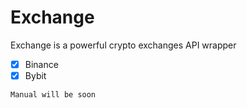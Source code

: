 # Exchange
 
Exchange is a powerful crypto exchanges API wrapper

- [x] Binance
- [x] Bybit

`Manual will be soon`
